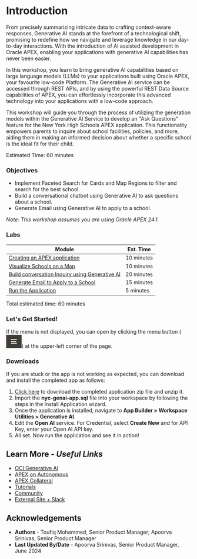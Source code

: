 # Introduction

From precisely summarizing intricate data to crafting context-aware responses, Generative AI stands at the forefront of a technological shift, promising to redefine how we navigate and leverage knowledge in our day-to-day interactions. With the introduction of AI assisted development in Oracle APEX, enabling your applications with generative AI capabilities has never been easier.

In this workshop, you learn to bring generative AI capabilities based on large language models (LLMs) to your applications built using Oracle APEX, your favourite low-code Platform. The Generative AI service can be accessed through REST APIs, and by using the powerful REST Data Source capabilities of APEX, you can effortlessly incorporate this advanced technology into your applications with a low-code approach.

<!-- ## What is OCI Generative AI service?

[Oracle Cloud Infrastructure Generative AI](https://www.oracle.com/artificial-intelligence/generative-ai/large-language-models/) is a fully managed service that provides a set of state-of-the-art, customizable large language models (LLMs) that cover a wide range of use cases for text generation. Generative AI currently supports the following pre-trained foundational models available from Meta and Cohere:

- Llama 2
- Command
- Summarize
- Embed

You can read more about these models from the [documentation](https://docs.oracle.com/en-us/iaas/Content/generative-ai/pretrained-models.htm). -->

This workshop will guide you through the process of utilizing the generation models within the Generative AI Service to develop an "Ask Questions" feature for the New York High Schools APEX application. This functionality empowers parents to inquire about school facilities, policies, and more, aiding them in making an informed decision about whether a specific school is the ideal fit for their child.

Estimated Time: 60 minutes

### **Objectives**

* Implement Faceted Search for Cards and Map Regions to filter and search for the best school.
* Build a conversational chatbot using Generative AI to ask questions about a school.
* Generate Email using Generative AI to apply to a school.

*Note: This workshop assumes you are using Oracle APEX 24.1.*

### **Labs**

| Module | Est. Time |
| --- | --- |
| [Creating an APEX application](?lab=1-create-app) | 10 minutes |
| [Visualize Schools on a Map](?lab=2-schools-on-map) | 10 minutes |
| [Build conversation Inquiry using Generative AI](?lab=3-using-genai) | 20 minutes |
| [Generate Email to Apply to a School](?lab=4-apply-to-school) | 15 minutes |
| [Run the Application](?lab=5-run-app) | 5 minutes |

Total estimated time: 60 minutes

### **Let's Get Started!**

If the menu is not displayed, you can open by clicking the menu button (![Menu icon](./images/menu-button.png)) at the upper-left corner of the page.

### **Downloads**

If you are stuck or the app is not working as expected, you can download and install the completed app as follows:
1. [Click here](https://c4u04.objectstorage.us-ashburn-1.oci.customer-oci.com/p/EcTjWk2IuZPZeNnD_fYMcgUhdNDIDA6rt9gaFj_WZMiL7VvxPBNMY60837hu5hga/n/c4u04/b/livelabsfiles/o/labfiles%2Fnyc-genai-app.sql.zip) to download the completed application zip file and unzip it.
2. Import the **nyc-genai-app.sql** file into your workspace by following the steps in the Install Application wizard.
3. Once the application is installed, navigate to **App Builder > Workspace Utilities > Generative AI**.   
4. Edit the **Open AI** service. For Credential, select **Create New** and for API Key, enter your Open AI API key. 
5. All set. Now run the application and see it in action!


## Learn More - *Useful Links*

- [OCI Generative AI](https://www.oracle.com/artificial-intelligence/generative-ai/large-language-models/)
- [APEX on Autonomous](https://apex.oracle.com/autonomous)
- [APEX Collateral](https://www.oracle.com/database/technologies/appdev/apex/collateral.html)
- [Tutorials](https://apex.oracle.com/en/learn/tutorials)
- [Community](https://apex.oracle.com/community)
- [External Site + Slack](http://apex.world)

## **Acknowledgements**

 - **Authors** - Toufiq Mohammed, Senior Product Manager; Apoorva Srinivas, Senior Product Manager
 - **Last Updated By/Date** - Apoorva Srinivas, Senior Product Manager, June 2024
